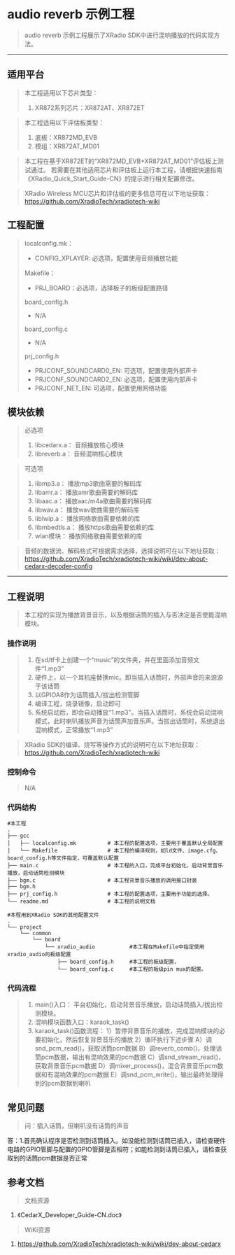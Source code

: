 # audio reverb 示例工程

> audio reverb 示例工程展示了XRadio SDK中进行混响播放的代码实现方法。
>

---

## 适用平台

> 本工程适用以下芯片类型：
>
> 1. XR872系列芯片：XR872AT、XR872ET

> 本工程适用以下评估板类型：
> 1. 底板：XR872MD_EVB
> 2. 模组：XR872AT_MD01

> 本工程在基于XR872ET的“XR872MD_EVB+XR872AT_MD01”评估板上测试通过。
> 若需要在其他适用芯片和评估板上运行本工程，请根据快速指南《XRadio_Quick_Start_Guide-CN》的提示进行相关配置修改。

> XRadio Wireless MCU芯片和评估板的更多信息可在以下地址获取：
> https://github.com/XradioTech/xradiotech-wiki

## 工程配置

> localconfig.mk：
> * CONFIG_XPLAYER: 必选项，配置使用音频播放功能
>
> Makefile：
> * PRJ_BOARD：必选项，选择板子的板级配置路径
>
> board_config.h
> * N/A
>
> board_config.c
> * N/A
>
> prj_config.h
> * PRJCONF_SOUNDCARD0_EN: 可选项，配置使用外部声卡
> * PRJCONF_SOUNDCARD2_EN: 必选项，配置使用内部声卡
> * PRJCONF_NET_EN: 可选项，配置使用网络功能

## 模块依赖

> 必选项
> 1. libcedarx.a： 音频播放核心模块
> 2. libreverb.a： 音频混响核心模块

> 可选项
> 1. libmp3.a： 播放mp3歌曲需要的解码库
> 2. libamr.a： 播放amr歌曲需要的解码库
> 3. libaac.a： 播放aac/m4a歌曲需要的解码库
> 4. libwav.a： 播放wav歌曲需要的解码库
> 5. liblwip.a： 播放网络歌曲需要依赖的库
> 6. libmbedtls.a： 播放https歌曲需要依赖的库
> 7. wlan模块： 播放网络歌曲需要依赖的库

> 音频的数据流、解码格式可根据需求选择，选择说明可在以下地址获取：
> https://github.com/XradioTech/xradiotech-wiki/wiki/dev-about-cedarx-decoder-config

---

## 工程说明

> 本工程的实现为播放背景音乐，以及根据话筒的插入与否决定是否使能混响模块。

### 操作说明

> 1. 在sd/tf卡上创建一个“music”的文件夹，并在里面添加音频文件“1.mp3”
> 2. 硬件上，以一个耳机座替换mic。即当插入话筒时，外部声音的来源源于该话筒
> 3. 以GPIOA8作为话筒插入/拔出检测管脚
> 4. 编译工程，烧录镜像，启动即可
> 5. 系统启动后，即会自动播放“1.mp3”。当插入话筒时，系统会启动混响模式，此时喇叭播放声音为话筒声加音乐声。当拔出话筒时，系统退出混响模式，正常播放“1.mp3”

> XRadio SDK的编译、烧写等操作方式的说明可在以下地址获取：
> https://github.com/XradioTech/xradiotech-wiki

### 控制命令

> N/A

### 代码结构
```
#本工程
.
├── gcc
│   ├── localconfig.mk          # 本工程的配置选项，主要用于覆盖默认全局配置
│   └── Makefile                # 本工程的编译规则，如ld文件、image.cfg、board_config.h等文件指定，可覆盖默认配置
├── main.c                      # 本工程的入口，完成平台初始化，启动背景音乐播放，启动话筒检测模块
├── bgm.c                       # 本工程背景音乐播放的调用接口封装
├── bgm.h
├── prj_config.h                # 本工程的配置选项，主要用于功能的选择。
└── readme.md                   # 本工程的说明文档

#本程用到XRadio SDK的其他配置文件
.
└── project
    └── common
        └── board
            └── xradio_audio           #本工程在Makefile中指定使用xradio_audio的板级配置
                ├── board_config.h     #本工程的板级配置，
                └── board_config.c     #本工程的板级pin mux的配置。
```
### 代码流程

> 1. main()入口： 平台初始化，启动背景音乐播放，启动话筒插入/拔出检测模块。
> 2. 混响模块函数入口：karaok_task()
> 3. karaok_task()函数流程：
>   1）暂停背景音乐的播放，完成混响模块的必要初始化，然后恢复背景音乐的播放
>   2）循环执行下述步骤
>         A）调snd_pcm_read()，获取话筒pcm数据
>         B）调reverb_comb()，处理话筒pcm数据，输出有混响效果的pcm数据
>         C）调snd_stream_read()，获取背景音乐pcm数据
>         D）调mixer_process()，混合背景音乐pcm数据和有混响效果的pcm数据
>         E）调snd_pcm_write()，输出最终处理得到的pcm数据到喇叭
>


## 常见问题

> 问：插入话筒，但喇叭没有话筒的声音

答：1.首先确认程序是否检测到话筒插入。如没能检测到话筒已插入，请检查硬件电路的GPIO管脚与配置的GPIO管脚是否相符；如能检测到话筒已插入，请检查获取到的话筒pcm数据是否正常

## 参考文档

> 文档资源

1. 《CedarX_Developer_Guide-CN.doc》

> WiKi资源

1. https://github.com/XradioTech/xradiotech-wiki/wiki/dev-about-cedarx
